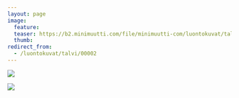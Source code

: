 ```yaml
---
layout: page
image:
  feature:
  teaser: https://b2.minimuutti.com/file/minimuutti-com/luontokuvat/talvi/IMG07740-245px.jpg
  thumb:
redirect_from:
  - /luontokuvat/talvi/00002
---
```


![](https://b2.minimuutti.com/file/minimuutti-com/luontokuvat/talvi/IMG07749-800px.jpg)

![](https://b2.minimuutti.com/file/minimuutti-com/luontokuvat/talvi/IMG07740-800px.jpg)
